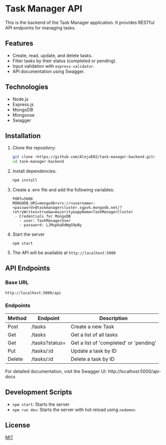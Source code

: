 # Task Manager API

This is the backend of the Task Manager application. It provides RESTful API endpoints for managing tasks.

## Features
- Create, read, update, and delete tasks.
- Filter tasks by their status (completed or pending).
- Input validation with `express-validator`.
- API documentation using Swagger.

## Technologies
- Node.js
- Express.js
- MongoDB
- Mongoose
- Swagger

## Installation

1. Clone the repository:
   ```bash
   git clone <https://github.com/AlejoE02/task-manager-backend.git>
   cd task-manager-backend
2. Install dependencies:
   ```bash
   npm install
3. Create a .env file and add the following variables:
   ```
   PORT=5000
   MONGODB_URI=mongodb+srv://<username>:<password>@taskmanagercluster.sgpvk.mongodb.net/?retryWrites=true&w=majority&appName=TaskManagerCluster
    - Credentials for MongoDB
      - user: TaskManagerUser
      - password: LJMupbaDdWgG9pBy
4. Start the server
   ```
   npm start
5. The API will be available at `http://localhost:5000`
    

## API Endpoints

### Base URL
`http://localhost:5000/api`

### Endpoints

| Method | Endpoint | Description |
|--------|----------|-------------|
| Post | /tasks | Create a new Task |
| Get | /tasks | Get a list of all tasks |
| Get | /tasks?status= | Get a list of 'completed' or 'pending' |
| Put | /tasks/:id | Update a task by ID |
| Delete| /tasks/:id | Delete a task by ID |

For detailed documentation, visit the Swagger UI:
http://localhost:5000/api-docs

## Development Scripts
  - `npm start`: Starts the server
  - `npm run dev`: Starts the server with hot reload using `nodemon`.

## License

[MIT](https://choosealicense.com/licenses/mit/)